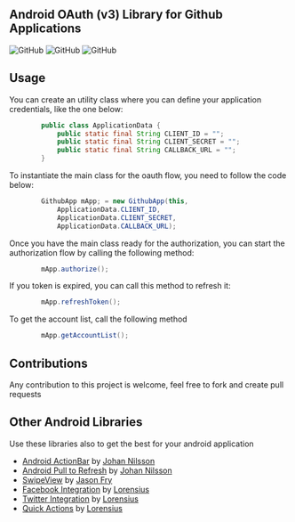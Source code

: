 Android OAuth (v3) Library for Github Applications
---------------

![GitHub](http://thiago.grem.io/img/github/gh_oauth.png "GitHub")
![GitHub](http://thiago.grem.io/img/github/gh_oauth3.png "GitHub")
![GitHub](http://thiago.grem.io/img/github/gh_oauth4.png "GitHub")

## Usage

You can create an utility class where you can define your application credentials, like the one below:
``` java
		public class ApplicationData {
			public static final String CLIENT_ID = "";
			public static final String CLIENT_SECRET = "";
			public static final String CALLBACK_URL = "";
		}
```

To instantiate the main class for the oauth flow, you need to follow the code below:
``` java
		GithubApp mApp; = new GithubApp(this,
			ApplicationData.CLIENT_ID,
			ApplicationData.CLIENT_SECRET,
			ApplicationData.CALLBACK_URL);
```

Once you have the main class ready for the authorization, you can start the authorization flow by calling the following method:
``` java
		mApp.authorize();
```

If you token is expired, you can call this method to refresh it:
``` java
		mApp.refreshToken();
```

To get the account list, call the following method
``` java
		mApp.getAccountList();
```

## Contributions

Any contribution to this project is welcome, feel free to fork and create pull requests

## Other Android Libraries

Use these libraries also to get the best for your android application

* [Android ActionBar](https://github.com/johannilsson/android-actionbar) by [Johan Nilsson](https://github.com/johannilsson)
* [Android Pull to Refresh](https://github.com/johannilsson/android-pulltorefresh) by [Johan Nilsson](https://github.com/johannilsson)
* [SwipeView](https://github.com/fry15/uk.co.jasonfry.android.tools) by [Jason Fry](https://github.com/fry15)
* [Facebook Integration](https://github.com/lorensiuswlt/AndroidFacebook) by [Lorensius](https://github.com/lorensiuswlt)
* [Twitter Integration](https://github.com/lorensiuswlt/AndroidTwitter) by [Lorensius](https://github.com/lorensiuswlt)
* [Quick Actions](https://github.com/lorensiuswlt/NewQuickAction) by [Lorensius](https://github.com/lorensiuswlt)
